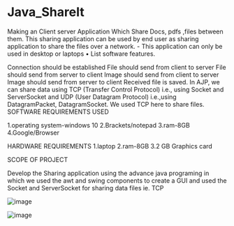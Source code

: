 # Java_ShareIt
Making an Client server Application Which Share Docs, pdfs ,files between them.
This sharing application can be used by end user as sharing application to share the files over a network. - This application can only be used in desktop or laptops • List software features.

Connection should be established
File should send from client to server
File should send from server to client
Image should send from client to server
Image should send from server to client
Received file is saved. In AJP, we can share data using TCP (Transfer Control Protocol) i.e., using Socket and ServerSocket and UDP (User Datagram Protocol) i.e.,using DatagramPacket, DatagramSocket. We used TCP here to share files.
SOFTWARE REQUIREMENTS USED

1.operating system-windows 10 2.Brackets/notepad 3.ram-8GB 4.Google/Browser

HARDWARE REQUIREMENTS 1.laptop 2.ram-8GB 3.2 GB Graphics card

SCOPE OF PROJECT

Develop the Sharing application using the advance java programing in which we used the awt and swing components to create a GUI and used the Socket and ServerSocket for sharing data files ie. TCP



![image](https://user-images.githubusercontent.com/45898535/135604037-c941fa36-73ae-4e0d-8a1d-713084dbfbfc.png)

![image](https://user-images.githubusercontent.com/45898535/135604068-d6feb4c0-249d-4b3c-af25-5d2b7d71162b.png)
